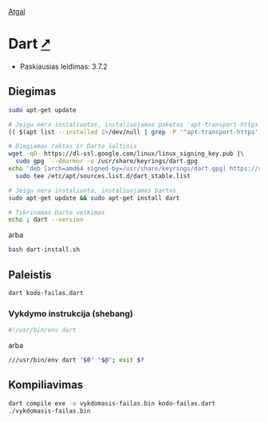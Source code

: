 [Atgal](./readme.md)

# Dart [&#x2B67;](https://dart.dev/)

* Paskiausias leidimas: 3.7.2

## Diegimas

```bash
sudo apt-get update

# Jeigu nėra instaliuotas, instaliuojamas paketas 'apt-transport-https'
(( $(apt list --installed 2>/dev/null | grep -P '^apt-transport-https' | wc -l ) > 0 )) || sudo apt install apt-transport-https

# Diegiamas raktas ir Darto šaltinis
wget -qO- https://dl-ssl.google.com/linux/linux_signing_key.pub |\
  sudo gpg  --dearmor -o /usr/share/keyrings/dart.gpg
echo 'deb [arch=amd64 signed-by=/usr/share/keyrings/dart.gpg] https://storage.googleapis.com/download.dartlang.org/linux/debian stable main' |\
  sudo tee /etc/apt/sources.list.d/dart_stable.list

# Jeigu nėra instaliuota, instaliuojamas Dartas 
sudo apt-get update && sudo apt-get install dart

# Tikrinamas Darto veikimas
echo ; dart --version
```

arba

```bash
bash dart-install.sh
```

## Paleistis

```bash
dart kodo-failas.dart
```

### Vykdymo instrukcija (shebang)

```bash
#!/usr/bin/env dart
```

arba

```bash
///usr/bin/env dart "$0" "$@"; exit $? 
```

## Kompiliavimas

```bash
dart compile exe -o vykdomasis-failas.bin kodo-failas.dart
./vykdomasis-failas.bin
```

